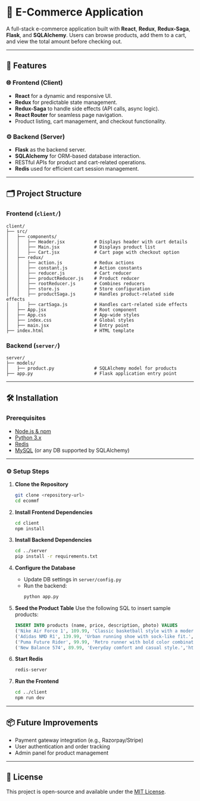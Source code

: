 
# 🛒 E-Commerce Application

A full-stack e-commerce application built with **React**, **Redux**, **Redux-Saga**, **Flask**, and **SQLAlchemy**. Users can browse products, add them to a cart, and view the total amount before checking out.

---

## 🚀 Features

### 🌐 Frontend (Client)
- **React** for a dynamic and responsive UI.
- **Redux** for predictable state management.
- **Redux-Saga** to handle side effects (API calls, async logic).
- **React Router** for seamless page navigation.
- Product listing, cart management, and checkout functionality.

### ⚙️ Backend (Server)
- **Flask** as the backend server.
- **SQLAlchemy** for ORM-based database interaction.
- RESTful APIs for product and cart-related operations.
- **Redis** used for efficient cart session management.

---

## 🗂️ Project Structure

### Frontend (`client/`)
```
client/
├── src/
│   ├── components/
│   │   ├── Header.jsx           # Displays header with cart details
│   │   ├── Main.jsx             # Displays product list
│   │   ├── Cart.jsx             # Cart page with checkout option
│   ├── redux/
│   │   ├── action.js            # Redux actions
│   │   ├── constant.js          # Action constants
│   │   ├── reducer.js           # Cart reducer
│   │   ├── productReducer.js    # Product reducer
│   │   ├── rootReducer.js       # Combines reducers
│   │   ├── store.js             # Store configuration
│   │   ├── productSaga.js       # Handles product-related side effects
│   │   ├── cartSaga.js          # Handles cart-related side effects
│   ├── App.jsx                  # Root component
│   ├── App.css                  # App-wide styles
│   ├── index.css                # Global styles
│   ├── main.jsx                 # Entry point
├── index.html                   # HTML template
```

### Backend (`server/`)
```
server/
├── models/
│   ├── product.py               # SQLAlchemy model for products
├── app.py                       # Flask application entry point
```

---

## 🛠️ Installation

### Prerequisites
- [Node.js & npm](https://nodejs.org/)
- [Python 3.x](https://www.python.org/)
- [Redis](https://redis.io/)
- [MySQL](https://www.mysql.com/) (or any DB supported by SQLAlchemy)

---

### ⚙️ Setup Steps

1. **Clone the Repository**
   ```bash
   git clone <repository-url>
   cd ecommf
   ```

2. **Install Frontend Dependencies**
   ```bash
   cd client
   npm install
   ```

3. **Install Backend Dependencies**
   ```bash
   cd ../server
   pip install -r requirements.txt
   ```

4. **Configure the Database**
   - Update DB settings in `server/config.py`
   - Run the backend:
     ```bash
     python app.py
     ```

5. **Seed the Product Table**
   Use the following SQL to insert sample products:
   ```sql
   INSERT INTO products (name, price, description, photo) VALUES
   ('Nike Air Force 1', 109.99, 'Classic basketball style with a modern twist.','https://rukminim2.flixcart.com/image/850/1000/xif0q/shoe/h/t/l/-original-imah4zkzwufnzkdm.jpeg?q=90&crop=false'),
   ('Adidas NMD R1', 139.99, 'Urban running shoe with sock-like fit.','https://rukminim2.flixcart.com/image/850/1000/xif0q/shoe/h/t/l/-original-imah4zkzwufnzkdm.jpeg?q=90&crop=false'),
   ('Puma Future Rider', 99.99, 'Retro runner with bold color combinations.','https://rukminim2.flixcart.com/image/850/1000/xif0q/shoe/h/t/l/-original-imah4zkzwufnzkdm.jpeg?q=90&crop=false'),
   ('New Balance 574', 89.99, 'Everyday comfort and casual style.','https://rukminim2.flixcart.com/image/850/1000/xif0q/shoe/h/t/l/-original-imah4zkzwufnzkdm.jpeg?q=90&crop=false');
   ```

6. **Start Redis**
   ```bash
   redis-server
   ```

7. **Run the Frontend**
   ```bash
   cd ../client
   npm run dev
   ```

---

## 📦 Future Improvements
- Payment gateway integration (e.g., Razorpay/Stripe)
- User authentication and order tracking
- Admin panel for product management

---

## 📄 License
This project is open-source and available under the [MIT License](LICENSE).
